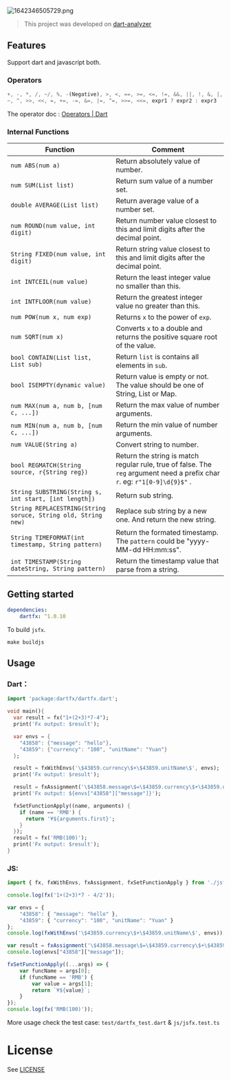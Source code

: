 ![1642346505729.png](https://tva1.sinaimg.cn/large/008i3skNgy1gz56h0qv3lj30qs0atq35.jpg)

> This project was developed on [dart-analyzer](https://github.com/dart-lang/sdk/tree/main/pkg/analyzer)

## Features

Support dart and javascript both.

### Operators

```dart
+, -, *, /, ~/, %, -(Negative), >, <, ==, >=, <=, !=, &&, ||, !, &, |,
~, ^, >>, <<, =, +=, -=, &=, |=, ^=, >>=, <<=, expr1 ? expr2 : expr3
```

The operator doc : [Operators | Dart](https://dart.dev/guides/language/language-tour#operators)

### Internal Functions

| Function                                                        | Comment                                                                                                                          |
| --------------------------------------------------------------- | -------------------------------------------------------------------------------------------------------------------------------- |
| `num ABS(num a)`                                              | Return absolutely value of number.                                                                                               |
| `num SUM(List list)`                                          | Return sum value of a number set.                                                                                                |
| `double AVERAGE(List list)`                                   | Return average value of a number set.                                                                                            |
| `num ROUND(num value, int digit)`                             | Return number value closest to this and limit digits after the decimal point.                                                    |
| `String FIXED(num value, int digit)`                          | Return string value closest to this and limit digits after the decimal point.                                                    |
| `int INTCEIL(num value)`                                      | Return the least integer value no smaller than this.                                                                             |
| `int INTFLOOR(num value)`                                     | Return the greatest integer value no greater than this.                                                                          |
| `num POW(num x, num exp)`                                     | Returns `x` to the power of `exp`.                                                                                           |
| `num SQRT(num x)`                                             | Converts `x` to a double and returns the positive square root of the value.                                                    |
| `bool CONTAIN(List list, List sub)`                           | Return `list` is contains all elements in `sub`.                                                                             |
| `bool ISEMPTY(dynamic value)`                                 | Return value is empty or not. The value should be one of String, List or Map.                                                    |
| `num MAX(num a, num b, [num c, ...])`                         | Return the max value of number arguments.                                                                                        |
| `num MIN(num a, num b, [num c, ...])`                         | Return the min value of number arguments.                                                                                        |
| `num VALUE(String a)`                                         | Convert string to number.                                                                                                        |
| `bool REGMATCH(String source, r{String reg})`                 | Return the string is match regular rule, true of false. The `reg` argument need a prefix char `r`. eg: `r"1[0-9]\d{9}$"` . |
| `String SUBSTRING(String s, int start, [int length])`         | Return sub string.                                                                                                               |
| `String REPLACESTRING(String soruce, String old, String new)` | Replace sub string by a new one. And return the new string.                                                                      |
| `String TIMEFORMAT(int timestamp, String pattern)`            | Return the formated timestamp. The `pattern` could be "yyyy-MM-dd HH:mm:ss".                                                   |
| `int TIMESTAMP(String dateString, String pattern)`            | Return the timestamp value that parse from a string.                                                                             |

## Getting started

```yaml
dependencies:
    dartfx: ^1.0.10
```

To build `jsfx`.

`make buildjs`

## Usage

### Dart：

```dart
import 'package:dartfx/dartfx.dart';

void main(){
  var result = fx("1+(2+3)*7-4");
  print('Fx output: $result');

  var envs = {
    "43858": {"message": "hello"},
    "43859": {"currency": "100", "unitName": "Yuan"}
  };

  result = fxWithEnvs('\$43859.currency\$+\$43859.unitName\$', envs);
  print('Fx output: $result');

  result = fxAssignment('\$43858.message\$=\$43859.currency\$+\$43859.unitName\$', envs);
  print('Fx output: ${envs["43858"]["message"]}');

  fxSetFunctionApply((name, arguments) {
    if (name == 'RMB') {
      return '¥${arguments.first}';
    }
  });
  result = fx('RMB(100)');
  print('Fx output: $result');
}
```

### JS:

```typescript
import { fx, fxWithEnvs, fxAssignment, fxSetFunctionApply } from './jsfx';

console.log(fx('1+(2+3)*7 - 4/2'));

var envs = {
    "43858": { "message": "hello" },
    "43859": { "currency": "100", "unitName": "Yuan" }
};
console.log(fxWithEnvs('\$43859.currency\$+\$43859.unitName\$', envs));

var result = fxAssignment('\$43858.message\$=\$43859.currency\$+\$43859.unitName\$', envs);
console.log(envs["43858"]["message"]);

fxSetFunctionApply((...args) => {
    var funcName = args[0];
    if (funcName == 'RMB') {
        var value = args[1];
        return `¥${value}`;
    }
});
console.log(fx('RMB(100)'));
```

More usage check the test case: `test/dartfx_test.dart` & `js/jsfx.test.ts`

# License

See [LICENSE](LICENSE)
